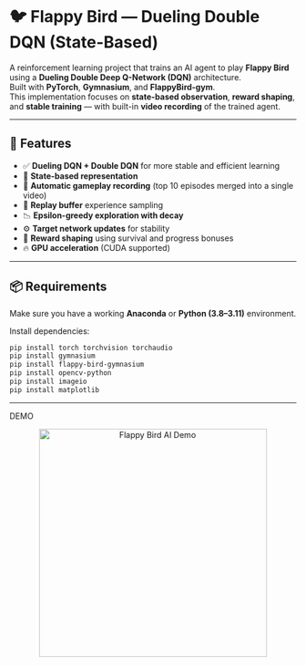 # 🐦 Flappy Bird — Dueling Double DQN (State-Based)

A reinforcement learning project that trains an AI agent to play **Flappy Bird** using a **Dueling Double Deep Q-Network (DQN)** architecture.  
Built with **PyTorch**, **Gymnasium**, and **FlappyBird-gym**.  
This implementation focuses on **state-based observation**, **reward shaping**, and **stable training** — with built-in **video recording** of the trained agent.

---

## 🚀 Features

- ✅ **Dueling DQN + Double DQN** for more stable and efficient learning  
- 🧠 **State-based representation**
- 🎥 **Automatic gameplay recording** (top 10 episodes merged into a single video)  
- 💾 **Replay buffer** experience sampling  
- 📉 **Epsilon-greedy exploration with decay**  
- ⚙️ **Target network updates** for stability  
- 🧩 **Reward shaping** using survival and progress bonuses  
- 🔥 **GPU acceleration** (CUDA supported)

---

## 📦 Requirements

Make sure you have a working **Anaconda** or **Python (3.8–3.11)** environment.

Install dependencies:

```bash
pip install torch torchvision torchaudio
pip install gymnasium
pip install flappy-bird-gymnasium
pip install opencv-python
pip install imageio
pip install matplotlib

```
---
DEMO
<p align="center">
  <img src="/flappy-bird-demo.gif" alt="Flappy Bird AI Demo" width="400">
</p>
